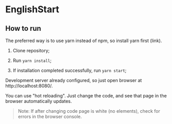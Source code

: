 # EnglishStart

## How to run

The preferred way is to use yarn instead of npm, so install yarn first (link).

1. Clone repository;

2. Run `yarn install`;

3. If installation completed successfully, run `yarn start`;

Development server already configured, so just open browser at http://localhost:8080/.

You can use "hot reloading". Just change the code, and see that page in the browser automatically updates.

> Note: If after changing code page is white (no elements), check for errors in the browser console.